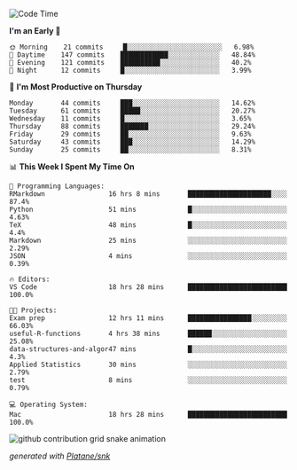 <!--START_SECTION:waka-->
![Code Time](http://img.shields.io/badge/Code%20Time-144%20hrs%2051%20mins-blue)

**I'm an Early 🐤** 

```text
🌞 Morning    21 commits     █░░░░░░░░░░░░░░░░░░░░░░░░   6.98% 
🌆 Daytime    147 commits    ████████████░░░░░░░░░░░░░   48.84% 
🌃 Evening    121 commits    ██████████░░░░░░░░░░░░░░░   40.2% 
🌙 Night      12 commits     █░░░░░░░░░░░░░░░░░░░░░░░░   3.99%

```
📅 **I'm Most Productive on Thursday** 

```text
Monday       44 commits     ███░░░░░░░░░░░░░░░░░░░░░░   14.62% 
Tuesday      61 commits     █████░░░░░░░░░░░░░░░░░░░░   20.27% 
Wednesday    11 commits     █░░░░░░░░░░░░░░░░░░░░░░░░   3.65% 
Thursday     88 commits     ███████░░░░░░░░░░░░░░░░░░   29.24% 
Friday       29 commits     ██░░░░░░░░░░░░░░░░░░░░░░░   9.63% 
Saturday     43 commits     ███░░░░░░░░░░░░░░░░░░░░░░   14.29% 
Sunday       25 commits     ██░░░░░░░░░░░░░░░░░░░░░░░   8.31%

```


📊 **This Week I Spent My Time On** 

```text
💬 Programming Languages: 
RMarkdown                16 hrs 8 mins       █████████████████████░░░░   87.4% 
Python                   51 mins             █░░░░░░░░░░░░░░░░░░░░░░░░   4.63% 
TeX                      48 mins             █░░░░░░░░░░░░░░░░░░░░░░░░   4.4% 
Markdown                 25 mins             ░░░░░░░░░░░░░░░░░░░░░░░░░   2.29% 
JSON                     4 mins              ░░░░░░░░░░░░░░░░░░░░░░░░░   0.39%

🔥 Editors: 
VS Code                  18 hrs 28 mins      █████████████████████████   100.0%

🐱‍💻 Projects: 
Exam prep                12 hrs 11 mins      ████████████████░░░░░░░░░   66.03% 
useful-R-functions       4 hrs 38 mins       ██████░░░░░░░░░░░░░░░░░░░   25.08% 
data-structures-and-algor47 mins             █░░░░░░░░░░░░░░░░░░░░░░░░   4.3% 
Applied Statistics       30 mins             ░░░░░░░░░░░░░░░░░░░░░░░░░   2.79% 
test                     8 mins              ░░░░░░░░░░░░░░░░░░░░░░░░░   0.79%

💻 Operating System: 
Mac                      18 hrs 28 mins      █████████████████████████   100.0%

```


<!--END_SECTION:waka-->


<!--Snake Game-->
![github contribution grid snake animation](https://raw.githubusercontent.com/viggo-gascou/viggo-gascou/output/github-contribution-grid-snake.svg)

_generated with [Platane/snk](https://github.com/Platane/snk)_
<!--Snake Game-->

